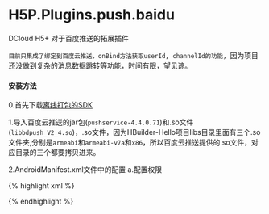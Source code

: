 # H5P.Plugins.push.baidu
DCloud H5+ 对于百度推送的拓展插件

`目前只集成了绑定到百度云推送，onBind方法获取userId, channelId的功能`，因为项目还没做到复杂的消息数据跳转等功能，时间有限，望见谅。

#### 安装方法

0.首先下载[离线打包的SDK](http://ask.dcloud.net.cn/article/103)

1.导入百度云推送的jar包(`pushservice-4.4.0.71`)和.so文件(`libbdpush_V2_4.so`)，.so文件，因为HBuilder-Hello项目libs目录里面有三个.so文件夹,分别是`armeabi`和`armeabi-v7a`和`x86`，所以百度云推送提供的.so文件，对应目录的三个都要拷贝进来。

2.AndroidManifest.xml文件中的配置
a.配置权限

{% highlight xml %}
<!-- Baidu Push service 运行需要的权限 -->
<uses-permission android:name="android.permission.READ_PHONE_STATE" />
<uses-permission android:name="android.permission.ACCESS_NETWORK_STATE" />
<uses-permission android:name="android.permission.RECEIVE_BOOT_COMPLETED" />
<uses-permission android:name="android.permission.WRITE_SETTINGS" />
<uses-permission android:name="android.permission.VIBRATE" />
<uses-permission android:name="android.permission.WRITE_EXTERNAL_STORAGE" />
<uses-permission android:name="android.permission.ACCESS_DOWNLOAD_MANAGER"/>
<uses-permission android:name="android.permission.DOWNLOAD_WITHOUT_NOTIFICATION" />
<uses-permission android:name="android.permission.DISABLE_KEYGUARD" />
<uses-permission android:name="android.permission.ACCESS_COARSE_LOCATION" />
<uses-permission android:name="android.permission.ACCESS_WIFI_STATE" />
{% endhighlight %}
